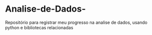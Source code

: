 # Analise-de-Dados-
Repositório para registrar meu progresso na analise de dados, usando python e bibliotecas relacionadas

